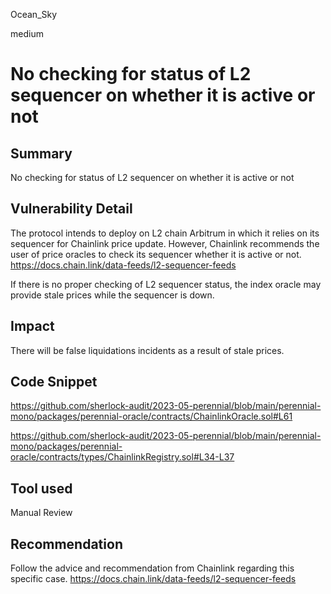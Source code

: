 Ocean_Sky

medium

# No checking for status of L2 sequencer on whether it is active or not

## Summary
No checking for status of L2 sequencer on whether it is active or not

## Vulnerability Detail
The protocol intends to deploy on L2 chain Arbitrum in which it relies on its sequencer for Chainlink price update.
However, Chainlink recommends the user of price oracles to check its sequencer whether it is active or not.
https://docs.chain.link/data-feeds/l2-sequencer-feeds

If there is no proper checking of L2 sequencer status, the index oracle may provide stale prices while the sequencer is down.


## Impact
There will be false liquidations incidents as a result of stale prices.

## Code Snippet
https://github.com/sherlock-audit/2023-05-perennial/blob/main/perennial-mono/packages/perennial-oracle/contracts/ChainlinkOracle.sol#L61

https://github.com/sherlock-audit/2023-05-perennial/blob/main/perennial-mono/packages/perennial-oracle/contracts/types/ChainlinkRegistry.sol#L34-L37
## Tool used

Manual Review

## Recommendation
Follow the advice and recommendation from Chainlink regarding this specific case.
https://docs.chain.link/data-feeds/l2-sequencer-feeds